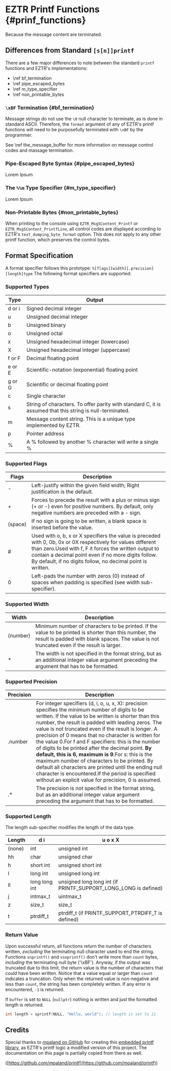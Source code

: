 # EZTR Printf Functions {#prinf_functions}

Because the message content are terminated.

## Differences from Standard `[s[n]]printf`

There are a few major differences to note between the standard `printf` functions and EZTR's implementations:

* \ref bf_termination
* \ref pipe_escaped_bytes
* \ref m_type_specifier
* \ref non_printable_bytes

### `\xBF` Termination {#bf_termination}

Message strings do not use the `\0` null character to terminate, as is done in standard ASCII. Therefore, the `format` argument of any of EZTR's printf functions will need to be purposefully terminated with `\xBF` by the programmer.

See \ref the_message_buffer for more information on message control codes and massage termination.

### Pipe-Escaped Byte Syntax {#pipe_escaped_bytes}

Lorem Ipsum

### The `%%m` Type Specifier {#m_type_specifier}

Lorem Ipsum

### Non-Printable Bytes {#non_printable_bytes}

When printing to the console using `EZTR_MsgSContent_Printf` or `EZTR_MsgSContent_PrintfLine`, all control codes are displayed according to EZTR's `text_dumping_byte_format` option. This does not apply to any other printf function, which preserves the control bytes.

## Format Specification

A format specifier follows this prototype: `%[flags][width][.precision][length]type`
The following format specifiers are supported:

### Supported Types

| Type   | Output |
|--------|--------|
| d or i | Signed decimal integer |
| u      | Unsigned decimal integer |
| b      | Unsigned binary |
| o      | Unsigned octal |
| x      | Unsigned hexadecimal integer (lowercase) |
| X      | Unsigned hexadecimal integer (uppercase) |
| f or F | Decimal floating point |
| e or E | Scientific-notation (exponential) floating point |
| g or G | Scientific or decimal floating point |
| c      | Single character |
| s      | String of characters. To offer parity with standard C, it is assumed that this string is null-terminated. |
| m      | Message content string. This is a unique type implemented by EZTR.  |
| p      | Pointer address |
| %      | A % followed by another % character will write a single % |

### Supported Flags

| Flags | Description |
|-------|-------------|
| -     | Left-justify within the given field width; Right justification is the default. |
| +     | Forces to precede the result with a plus or minus sign (+ or -) even for positive numbers. By default, only negative numbers are preceded with a - sign. |
| (space) | If no sign is going to be written, a blank space is inserted before the value. |
| #     | Used with o, b, x or X specifiers the value is preceded with 0, 0b, 0x or 0X respectively for values different than zero.Used with f, F it forces the written output to contain a decimal point even if no more digits follow. By default, if no digits follow, no decimal point is written. |
| 0     | Left-pads the number with zeros (0) instead of spaces when padding is specified (see width sub-specifier). |

### Supported Width

| Width    | Description |
|----------|-------------|
| (number) | Minimum number of characters to be printed. If the value to be printed is shorter than this number, the result is padded with blank spaces. The value is not truncated even if the result is larger. |
| *        | The width is not specified in the format string, but as an additional integer value argument preceding the argument that has to be formatted. |

### Supported Precision

| Precision | Description |
|-----------|-------------|
| .number   | For integer specifiers (d, i, o, u, x, X): precision specifies the minimum number of digits to be written. If the value to be written is shorter than this number, the result is padded with leading zeros. The value is not truncated even if the result is longer. A precision of 0 means that no character is written for the value 0.For f and F specifiers: this is the number of digits to be printed after the decimal point. **By default, this is 6, maximum is 9**.For s: this is the maximum number of characters to be printed. By default all characters are printed until the ending null character is encountered.If the period is specified without an explicit value for precision, 0 is assumed. |
| .*        | The precision is not specified in the format string, but as an additional integer value argument preceding the argument that has to be formatted. |

### Supported Length

The length sub-specifier modifies the length of the data type.

| Length | d i  | u o x X |
|--------|------|---------|
| (none) | int  | unsigned int |
| hh     | char | unsigned char |
| h      | short int | unsigned short int |
| l      | long int | unsigned long int |
| ll     | long long int | unsigned long long int (if PRINTF_SUPPORT_LONG_LONG is defined) |
| j      | intmax_t | uintmax_t |
| z      | size_t | size_t |
| t      | ptrdiff_t | ptrdiff_t (if PRINTF_SUPPORT_PTRDIFF_T is defined) |

### Return Value

Upon successful return, all functions return the number of characters written, _excluding_ the terminating null character used to end the string.
Functions `snprintf()` and `vsnprintf()` don't write more than `count` bytes, _including_ the terminating null byte ('\xBF').
Anyway, if the output was truncated due to this limit, the return value is the number of characters that _could_ have been written.
Notice that a value equal or larger than `count` indicates a truncation. Only when the returned value is non-negative and less than `count`,
the string has been completely written.
If any error is encountered, `-1` is returned.

If `buffer` is set to `NULL` (`nullptr`) nothing is written and just the formatted length is returned.

```C
int length = sprintf(NULL, "Hello, world"); // length is set to 12
```

## Credits

Special thanks to [mpaland on GitHub](https://github.com/mpaland/) for creating this [embedded printf library](https://github.com/mpaland/printf), as EZTR's printf logic a modified version of this project. The documentation on this page is partially copied from there as well.

([https://github.com/mpaland/printf](https://github.com/mpaland/printf))
